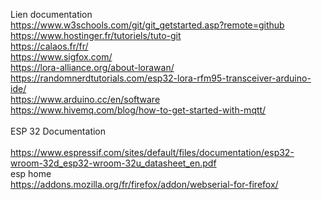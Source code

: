 Lien documentation <br>
https://www.w3schools.com/git/git_getstarted.asp?remote=github <br>
https://www.hostinger.fr/tutoriels/tuto-git <br>
https://calaos.fr/fr/ <br>
https://www.sigfox.com/ <br>
https://lora-alliance.org/about-lorawan/ <br>
https://randomnerdtutorials.com/esp32-lora-rfm95-transceiver-arduino-ide/ <br>
https://www.arduino.cc/en/software <br>
https://www.hivemq.com/blog/how-to-get-started-with-mqtt/ <br>  
ESP 32 Documentation <br>  
  https://www.espressif.com/sites/default/files/documentation/esp32-wroom-32d_esp32-wroom-32u_datasheet_en.pdf <br>
esp home <br>
  https://addons.mozilla.org/fr/firefox/addon/webserial-for-firefox/
